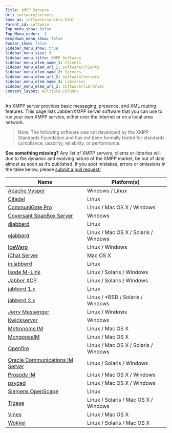 ```yaml
---
Title: XMPP Servers
Url: software/servers
Save_as: software/servers.html
Parent_id: software
Top_menu_show: false
Top_Menu_order: -1
Dropdown_menu_show: false
Footer_show: false
Sidebar_menu_show: true
Sidebar_menu_size: 3
Sidebar_menu_title: XMPP Software
Sidebar_menu_elem_name_1: Clients
Sidebar_menu_elem_url_1: software/clients
Sidebar_menu_elem_name_2: Servers
Sidebar_menu_elem_url_2: software/servers
Sidebar_menu_elem_name_3: Libraries
Sidebar_menu_elem_url_3: software/libraries
Content_layout: multiple-columns
---
```


An XMPP server provides basic messaging, presence, and XML routing features. This page lists Jabber/XMPP server software that you can use to run your own XMPP service, either over the Internet or on a local area network.

> Note: The following software was not developed by the XMPP Standards Foundation and has not been formally tested for standards compliance, usability, reliability, or performance.

__See something missing?__ Any list of XMPP servers, clients or libraries will, due to the dynamic and evolving nature of the XMPP market, be out of date almost as soon as it’s published. If you spot mistakes, errors or omissions in the table below, please [submit a pull request!](https://github.com/xsf/xmpp.org)

| Name                                                 | Platform(s)                          |
|------------------------------------------------------|--------------------------------------|
| [Apache Vysper](http://mina.apache.org)              | Windows / Linux                      |
| [Citadel](http://citadel.org)                        | Linux                                |
| [CommuniGate Pro](http://communigate.com)            | Linux / Mac OS X / Windows           |
| [Coversant SoapBox Server](http://coversant.com)     | Windows                              |
| [djabberd](http://danga.com)                         | Linux                                |
| [ejabberd](http://process-one.net)                   | Linux / Mac OS X / Solaris / Windows |
| [IceWarp](http://icewarp.com)                        | Linux / Windows                      |
| [iChat Server](http://apple.com)                     | Mac OS X                             |
| [in.jabberd](http://inetdxtra.sourceforge.net)       | Linux                                |
| [Isode M-Link](http://isode.com)                     | Linux / Solaris / Windows            |
| [Jabber XCP](http://cisco.com)                       | Linux / Solaris / Windows            |
| [jabberd 1.x](http://jabberd.org)                    | Linux                                |
| [jabberd 2.x](http://jabberd2.org)                   | Linux / *BSD / Solaris / Windows     |
| [Jerry Messenger](http://j-livesupport.com)          | Linux / Windows                      |
| [Kwickserver](http://kwickserver.info)               | Windows                              |
| [Metronome IM](http://lightwitch.org/metronome)      | Linux / Mac OS X                     |
| [MongooseIM](http://erlang-solutions.com)            | Linux / Mac OS X                     |
| [Openfire](http://igniterealtime.org)                | Linux / Mac OS X / Solaris / Windows |
| [Oracle Communications IM Server](http://oracle.com) | Linux / Solaris / Windows            |
| [Prosody IM](http://prosody.im)                      | Linux / Mac OS X / Windows           |
| [psyced](http://psyced.org)                          | Linux / Mac OS X / Windows           |
| [Siemens OpenScape](http://siemens-enterprise.com)   | Linux                                |
| [Tigase](http://tigase.org)                          | Linux / Solaris / Mac OS X / Windows |
| [Vines](http://getvines.com)                         | Linux / Mac OS X                     |
| [Wokkel](http://wokkel.ik.nu)                        | Linux / Solaris / Mac OS X           |

